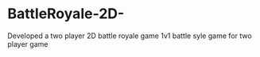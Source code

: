 # BattleRoyale-2D-
Developed a two player 2D battle royale game
1v1 battle syle game for two player game
